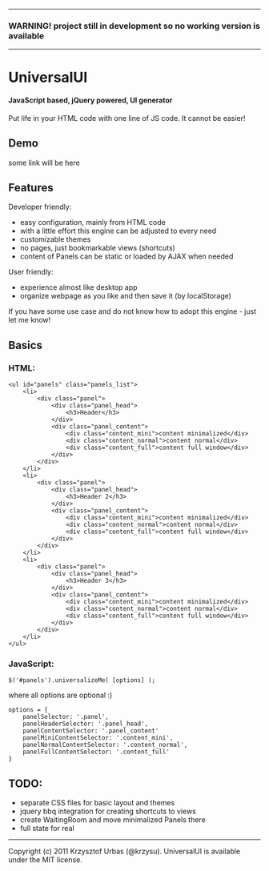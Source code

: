 * * *
### WARNING! project still in development so no working version is available ###
* * *


UniversalUI
===========

#### JavaScript based, jQuery powered, UI generator ####

Put life in your HTML code with one line of JS code. It cannot be easier!

Demo
----

some link will be here

Features
--------

Developer friendly:

-   easy configuration, mainly from HTML code
-   with a little effort this engine can be adjusted to every need
-   customizable themes
-   no pages, just bookmarkable views (shortcuts)
-   content of Panels can be static or loaded by AJAX when needed

User friendly:

-   experience almost like desktop app
-   organize webpage as you like and then save it (by localStorage)

If you have some use case and do not know how to adopt this engine - just let me know!

Basics
------

### HTML: ###

	<ul id="panels" class="panels_list">
		<li>
			<div class="panel">
				<div class="panel_head">
					<h3>Header</h3>
				</div>
				<div class="panel_content">
					<div class="content_mini">content minimalized</div>
					<div class="content_normal">content normal</div>
					<div class="content_full">content full window</div>
				</div>
			</div>
		</li>
		<li>
			<div class="panel">
				<div class="panel_head">
					<h3>Header 2</h3>
				</div>
				<div class="panel_content">
					<div class="content_mini">content minimalized</div>
					<div class="content_normal">content normal</div>
					<div class="content_full">content full window</div>
				</div>
			</div>
		</li>
		<li>  
			<div class="panel">
				<div class="panel_head">
					<h3>Header 3</h3>
				</div>
				<div class="panel_content">
					<div class="content_mini">content minimalized</div>
					<div class="content_normal">content normal</div>
					<div class="content_full">content full window</div>
				</div>
			</div>
		</li>
	</ul>

### JavaScript: ###

	$('#panels').universalizeMe( [options] );

where all options are optional :)

	options = {
		panelSelector: '.panel',
		panelHeaderSelector: '.panel_head',
		panelContentSelector: '.panel_content'
		panelMiniContentSelector: '.content_mini',
		panelNormalContentSelector: '.content_normal',
		panelFullContentSelector: '.content_full'
	}

TODO:
-----

-   separate CSS files for basic layout and themes
-   jquery bbq integration for creating shortcuts to views
-   create WaitingRoom and move minimalized Panels there
-   full state for real

* * *

Copyright (c) 2011 Krzysztof Urbas (@krzysu). UniversalUI is available under the MIT license.